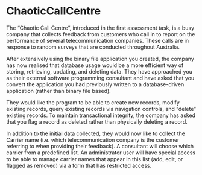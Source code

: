# ChaoticCallCentre

The “Chaotic Call Centre”, introduced in the first assessment task, is a busy company that collects feedback from customers who call in to report on the performance of several telecommunication companies. These calls are in response to random surveys that are conducted throughout Australia.

After extensively using the binary file application you created, the company has now realised that database usage would be a more efficient way of storing, retrieving, updating, and deleting data. They have approached you as their external software programming consultant and have asked that you convert the application you had previously written to a database-driven application (rather than binary file based).

They would like the program to be able to create new records, modify existing records, query existing records via navigation controls, and “delete” existing records. To maintain transactional integrity, the company has asked that you flag a record as deleted rather than physically deleting a record.

In addition to the initial data collected, they would now like to collect the Carrier name (i.e. which telecommunication company is the customer referring to when providing their feedback). A consultant will choose which carrier from a predefined list. An administrator user will have special access to be able to manage carrier names that appear in this list (add, edit, or flagged as removed) via a form that has restricted access.
